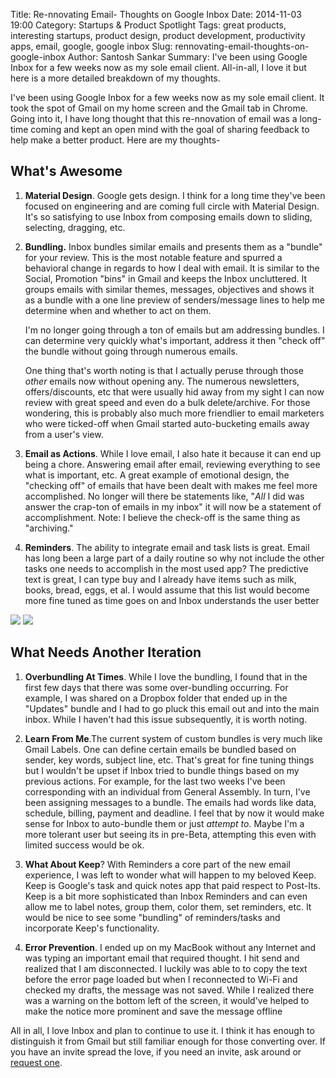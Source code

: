 Title: Re-nnovating Email- Thoughts on Google Inbox
Date: 2014-11-03 19:00
Category: Startups & Product Spotlight
Tags: great products, interesting startups, product design, product development, productivity apps, email, google, google inbox
Slug: rennovating-email-thoughts-on-google-inbox
Author: Santosh Sankar
Summary:  I've been using Google Inbox for a few weeks now as my sole email client. All-in-all, I love it but here is a more detailed breakdown of my thoughts.

I've been using Google Inbox for a few weeks now as my sole email client. It took the spot of Gmail on my home screen and the Gmail tab in Chrome. Going into it, I have long thought that this re-nnovation of email was a long-time coming and kept an open mind with the goal of sharing feedback to help make a better product. Here are my thoughts-

## What's Awesome

1. **Material Design**. Google gets design. I think for a long time they've been focused on engineering and are coming full circle with Material Design. It's so satisfying to use Inbox from composing emails down to sliding, selecting, dragging, etc.

2. **Bundling.** Inbox bundles similar emails and presents them as a "bundle" for your review. This is the most notable feature and spurred a behavioral change in regards to how I deal with email. It is similar to the Social, Promotion "bins" in Gmail and keeps the Inbox uncluttered. It groups emails with similar themes, messages, objectives and shows it as a bundle with a one line preview of senders/message lines to help me determine when and whether to act on them.

	I'm no longer going through a ton of emails but am addressing bundles. I can determine very quickly what's important, address it then "check off" the bundle without going through numerous emails.

	One thing that's worth noting is that I actually peruse through those *other* emails now without opening any. The numerous newsletters, offers/discounts, etc that were usually hid away from my sight I can now review with great speed and even do a bulk delete/archive. For those wondering, this is probably also much more friendlier to email marketers who were ticked-off when Gmail started auto-bucketing emails away from a user's view.

3. **Email as Actions**. While I love email, I also hate it because it can end up being a chore. Answering email after email, reviewing everything to see what is important, etc. A great example of emotional design, the "checking off" of emails that have been dealt with makes me feel more accomplished. No longer will there be statements like, "*All* I did was answer the crap-ton of emails in my inbox" it will now be a statement of accomplishment. Note: I believe the check-off is the same thing as "archiving."

4. **Reminders**. The ability to integrate email and task lists is great. Email has long been a large part of a daily routine so why not include the other tasks one needs to accomplish in the most used app? The predictive text is great, I can type buy and I already have items such as milk, books, bread, eggs, et al. I would assume that this list would become more fine tuned as time goes on and Inbox understands the user better

<img src="/../../../../images/bundles.png">		<img src="/../../../../images/reminders.png">

## What Needs Another Iteration

1. **Overbundling At Times**. While I love the bundling, I found that in the first few days that there was some over-bundling occurring. For example, I was shared on a Dropbox folder that ended up in the "Updates" bundle and I had to go pluck this email out and into the main inbox. While I haven't had this issue subsequently, it is worth noting.

2. **Learn From Me**.The current system of custom bundles is very much like Gmail Labels. One can define certain emails be bundled based on sender, key words, subject line, etc. That's great for fine tuning things but I wouldn't be upset if Inbox tried to bundle things based on my previous actions. For example, for the last two weeks I've been corresponding with an individual from General Assembly. In turn, I've been assigning messages to a bundle. The emails had words like data, schedule, billing, payment and deadline. I feel that by now it would make sense for Inbox to auto-bundle them or just *attempt to.* Maybe I'm a more tolerant user but seeing its in pre-Beta, attempting this even with limited success would be ok.

3. **What About Keep**? With Reminders a core part of the new email experience, I was left to wonder what will happen to my beloved Keep. Keep is Google's task and quick notes app that paid respect to Post-Its. Keep is a bit more sophisticated than Inbox Reminders and can even allow me to label notes, group them, color them, set reminders, etc. It would be nice to see some "bundling" of reminders/tasks and incorporate Keep's functionality. 

4. **Error Prevention**. I ended up on my MacBook without any Internet and was typing an important email that required thought. I hit send and realized that I am disconnected. I luckily was able to to copy the text before the error page loaded but when I reconnected to Wi-Fi and checked my drafts, the message was not saved. While I realized there was a warning on the bottom left of the screen, it would've helped to make the notice more prominent and save the message offline

All in all, I love Inbox and plan to continue to use it. I think it has enough to distinguish it from Gmail but still familiar enough for those converting over. If you have an invite spread the love, if you need an invite, ask around or <a href= "https://www.google.com/inbox" target="_blank">request one</a>.